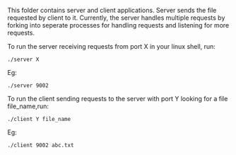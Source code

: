 This folder contains server and client applications. Server sends the file requested by client to it.
Currently, the server handles multiple requests by forking into seperate processes for handling requests and listening for more requests.

To run the server receiving requests from port X in your linux shell, run:

    ./server X
Eg:

    ./server 9002

To run the client sending requests to the server with port Y looking for a file file_name,run:

    ./client Y file_name

Eg:

    ./client 9002 abc.txt